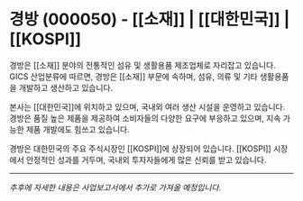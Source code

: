 # 경방 (000050) - [[소재]] | [[대한민국]] | [[KOSPI]]

경방은 [[소재]] 분야의 전통적인 섬유 및 생활용품 제조업체로 자리잡고 있습니다. GICS 산업분류에 따르면, 경방은 [[소재]] 부문에 속하며, 섬유, 의류 및 기타 생활용품을 개발하고 생산하고 있습니다.

본사는 [[대한민국]]에 위치하고 있으며, 국내외 여러 생산 시설을 운영하고 있습니다. 경방은 품질 높은 제품을 제공하여 소비자들의 다양한 요구에 부응하고 있으며, 지속 가능한 제품 개발에도 힘쓰고 있습니다.

경방은 대한민국의 주요 주식시장인 [[KOSPI]]에 상장되어 있습니다. [[KOSPI]] 시장에서 안정적인 성과를 거두며, 국내외 투자자들에게 많은 신뢰를 받고 있습니다.

---

*추후에 자세한 내용은 사업보고서에서 추가로 가져올 예정입니다.*